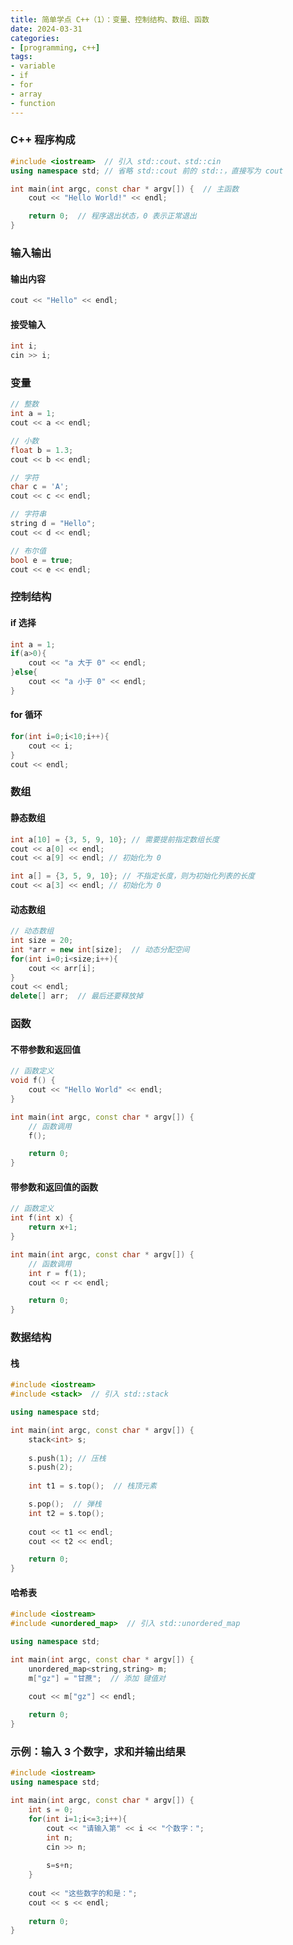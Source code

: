 ```yaml
---
title: 简单学点 C++（1）：变量、控制结构、数组、函数
date: 2024-03-31
categories:
- [programming, c++]
tags:
- variable
- if
- for
- array
- function
---
```


### C++ 程序构成

```cpp
#include <iostream>  // 引入 std::cout、std::cin
using namespace std; // 省略 std::cout 前的 std::，直接写为 cout

int main(int argc, const char * argv[]) {  // 主函数
    cout << "Hello World!" << endl;

    return 0;  // 程序退出状态，0 表示正常退出
}
```

### 输入输出

#### 输出内容

```cpp
cout << "Hello" << endl;
```

#### 接受输入

```cpp
int i;
cin >> i;
```

### 变量

```cpp
// 整数
int a = 1;
cout << a << endl;

// 小数
float b = 1.3;
cout << b << endl;

// 字符
char c = 'A';
cout << c << endl;

// 字符串
string d = "Hello";
cout << d << endl;

// 布尔值
bool e = true;
cout << e << endl;
```

### 控制结构

#### if 选择

```cpp
int a = 1;
if(a>0){
    cout << "a 大于 0" << endl;
}else{
    cout << "a 小于 0" << endl;
}
```

#### for 循环

```cpp
for(int i=0;i<10;i++){
    cout << i;
}
cout << endl;
```

### 数组

#### 静态数组

```cpp
int a[10] = {3, 5, 9, 10}; // 需要提前指定数组长度
cout << a[0] << endl;
cout << a[9] << endl; // 初始化为 0
```

```cpp
int a[] = {3, 5, 9, 10}; // 不指定长度，则为初始化列表的长度
cout << a[3] << endl; // 初始化为 0
```

#### 动态数组

```cpp
// 动态数组
int size = 20;
int *arr = new int[size];  // 动态分配空间
for(int i=0;i<size;i++){
    cout << arr[i];
}
cout << endl;
delete[] arr;  // 最后还要释放掉
```

### 函数

#### 不带参数和返回值

```cpp
// 函数定义
void f() {
    cout << "Hello World" << endl;
}

int main(int argc, const char * argv[]) {
    // 函数调用
    f();

    return 0;
}
```

#### 带参数和返回值的函数

```cpp
// 函数定义
int f(int x) {
    return x+1;
}

int main(int argc, const char * argv[]) {
    // 函数调用
    int r = f(1);
    cout << r << endl;

    return 0;
}
```

### 数据结构

#### 栈

```cpp
#include <iostream>
#include <stack>  // 引入 std::stack

using namespace std;

int main(int argc, const char * argv[]) {
    stack<int> s;
    
    s.push(1); // 压栈
    s.push(2);
    
    int t1 = s.top();  // 栈顶元素

    s.pop();  // 弹栈
    int t2 = s.top();
    
    cout << t1 << endl;
    cout << t2 << endl;

    return 0;
}
```

#### 哈希表

```cpp
#include <iostream>
#include <unordered_map>  // 引入 std::unordered_map

using namespace std;

int main(int argc, const char * argv[]) {
    unordered_map<string,string> m;
    m["gz"] = "甘蔗";  // 添加 键值对
    
    cout << m["gz"] << endl;

    return 0;
}
```


### 示例：输入 3 个数字，求和并输出结果

```cpp
#include <iostream>
using namespace std;

int main(int argc, const char * argv[]) {
    int s = 0;
    for(int i=1;i<=3;i++){
        cout << "请输入第" << i << "个数字：";
        int n;
        cin >> n;
        
        s=s+n;
    }
    
    cout << "这些数字的和是：";
    cout << s << endl;
    
    return 0;
}
```